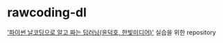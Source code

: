 # rawcoding-dl
['파이썬 날코딩으로 알고 짜는 딥러닝(윤덕호, 한빛미디어)'](https://www.hanbit.co.kr/store/books/look.php?p_code=B8585180187) 실습을 위한 repository
